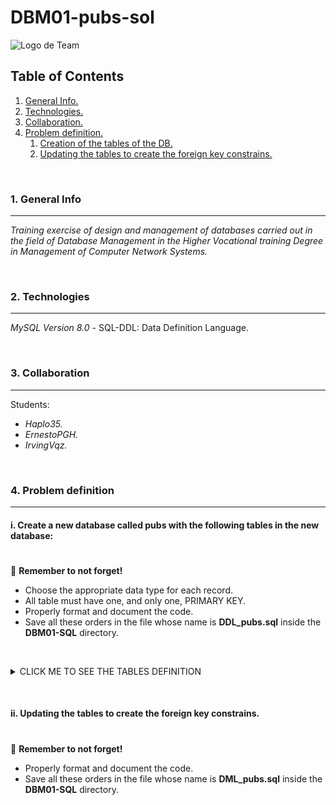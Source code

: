 # DBM01-pubs-sol

![Logo de Team](https://github.com/ana-polo/DBM01-pubs/blob/main/DBM.gif "Team logo")


<a name="top"></a>
## Table of Contents
1. [General Info.](#general-info)
2. [Technologies.](#technologies)
3. [Collaboration.](#collaboration)
4. [Problem definition.](#problem-definition)
    1. [Creation of the tables of the DB.](#create)
    2. [Updating the tables to create the foreign key constrains.](#fk-constraint)
	
	
&nbsp;
<a name="general-info"></a>
### 1. General Info
***
*Training exercise of design and management of databases carried out in the field of Database Management in the Higher Vocational training Degree in Management of Computer Network Systems.*


&nbsp;
<a name="technologies"></a>
### 2. Technologies
***
*MySQL Version 8.0* 
    - SQL-DDL: Data Definition Language.


&nbsp;
<a name="collaboration"></a>
### 3. Collaboration
***
Students:
- *Haplo35.* 
- *ErnestoPGH.* 
- *IrvingVqz.*


&nbsp;
<a name="problem-definition"></a>
### 4. Problem definition
***
<a name="create"></a>
#### i. Create a new database called pubs with the following tables in the new database:
#


👀 **Remember to not forget!** 
- Choose the appropriate data type for each record. 
- All table must have one, and only one, PRIMARY KEY.		 
- Properly format and document the code.
- Save all these orders in the file whose name is **DDL_pubs.sql** inside the **DBM01-SQL** directory.

&nbsp;	
<details>
    <summary>CLICK ME TO SEE THE TABLES DEFINITION</summary>

<br />
	
*PUBS*

	- id_pub IDENTIFIER. 
	- pub_name 
	- address 
	- cif
	- first_day
	- time_open
	- post_code 
	- town
  
    
*PUB_OWNWER*  

	- id_nif IDENTIFIER.
	- owner_name
	- address
	- pub
	
  
*EMPLOYER* 

	- id_nif IDENTIFIER.
	- employer_name
	- address

  
*TOWN*

	- id_town IDENTIFIER.
	- name

  
*PRODUCT*  

	- id_product IDENTIFIER.
	- stock      
	- price 
	- fk_id_pub
  
  
*PUB_EMPLOYER*  

	- fk_id_pub IDENTIFIER.       
	- id_employer IDENTIFIER.
	- role

</details>


&nbsp;
&nbsp;
<a name="fk-constraint"></a>
#### ii. Updating the tables to create the foreign key constrains.
#


👀 **Remember to not forget!** 
- Properly format and document the code.
- Save all these orders in the file whose name is **DML_pubs.sql** inside the **DBM01-SQL** directory.

